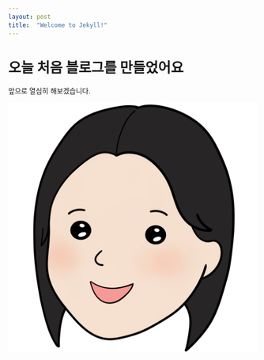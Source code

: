 ```yaml
---
layout: post
title:  "Welcome to Jekyll!"
---
```


# 오늘 처음 블로그를 만들었어요

앞으로 열심히 해보겠습니다.

![현아](../images/2022-04-02-first/현아.png)

